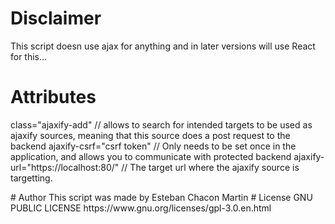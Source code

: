 # Disclaimer
This script doesn use ajax for anything and in later versions will use React for this...
# Attributes
<p>
class="ajaxify-add" // allows to search for intended targets to be used as ajaxify sources, meaning that this source does a post request to the backend
ajaxify-csrf="csrf token" // Only needs to be set once in the application, and allows you to communicate with protected backend
ajaxify-url="https://localhost:80/" // The target url where the ajaxify source is targetting.
</p>
# Author
This script was made by Esteban Chacon Martin
# License
GNU PUBLIC LICENSE https://www.gnu.org/licenses/gpl-3.0.en.html
